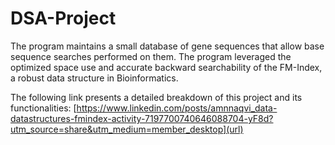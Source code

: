 # DSA-Project
The program maintains a small database of gene sequences that allow base sequence searches performed on them. The program leveraged the optimized space use and accurate backward searchability of the FM-Index, a robust data structure in Bioinformatics.

The following link presents a detailed breakdown of this project and its functionalities:
[https://www.linkedin.com/posts/amnnaqvi_data-datastructures-fmindex-activity-7197700740646088704-yF8d?utm_source=share&utm_medium=member_desktop](url)
